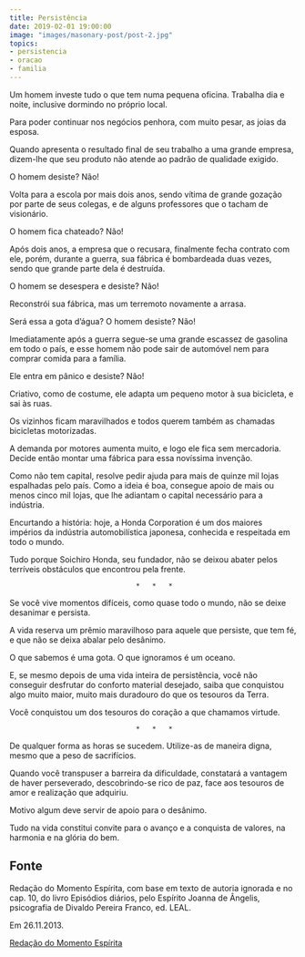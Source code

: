 ```yaml
---
title: Persistência
date: 2019-02-01 19:00:00
image: "images/masonary-post/post-2.jpg"
topics: 
- persistencia
- oracao
- familia
---
```


Um homem investe tudo o que tem numa pequena oficina. Trabalha dia e noite,
inclusive dormindo no próprio local.

Para poder continuar nos negócios penhora, com muito pesar, as joias da esposa.

Quando apresenta o resultado final de seu trabalho a uma grande empresa,
dizem-lhe que seu produto não atende ao padrão de qualidade exigido.

O homem desiste? Não!

Volta para a escola por mais dois anos, sendo vítima de grande gozação por
parte de seus colegas, e de alguns professores que o tacham de visionário.

O homem fica chateado? Não!

Após dois anos, a empresa que o recusara, finalmente fecha contrato com ele,
porém, durante a guerra, sua fábrica é bombardeada duas vezes, sendo que grande
parte dela é destruída.

O homem se desespera e desiste? Não!

Reconstrói sua fábrica, mas um terremoto novamente a arrasa.

Será essa a gota d’água? O homem desiste? Não!

Imediatamente após a guerra segue-se uma grande escassez de gasolina em todo o
país, e esse homem não pode sair de automóvel nem para comprar comida para a
família.

Ele entra em pânico e desiste? Não!

Criativo, como de costume, ele adapta um pequeno motor à sua bicicleta, e sai
às ruas.

Os vizinhos ficam maravilhados e todos querem também as chamadas bicicletas
motorizadas.

A demanda por motores aumenta muito, e logo ele fica sem mercadoria. Decide
então montar uma fábrica para essa novíssima invenção.

Como não tem capital, resolve pedir ajuda para mais de quinze mil lojas
espalhadas pelo país. Como a ideia é boa, consegue apoio de mais ou menos cinco
mil lojas, que lhe adiantam o capital necessário para a indústria.

Encurtando a história: hoje, a Honda Corporation é um dos maiores impérios da
indústria automobilística japonesa, conhecida e respeitada em todo o mundo.

Tudo porque Soichiro Honda, seu fundador, não se deixou abater pelos terríveis
obstáculos que encontrou pela frente.

                                   *   *   *

Se você vive momentos difíceis, como quase todo o mundo, não se deixe desanimar
e persista.

A vida reserva um prêmio maravilhoso para aquele que persiste, que tem fé, e
que não se deixa abalar pelo desânimo.

O que sabemos é uma gota. O que ignoramos é um oceano.

E, se mesmo depois de uma vida inteira de persistência, você não conseguir
desfrutar do conforto material desejado, saiba que conquistou algo muito maior,
muito mais duradouro do que os tesouros da Terra.

Você conquistou um dos tesouros do coração a que chamamos virtude.

                                   *   *   *

De qualquer forma as horas se sucedem. Utilize-as de maneira digna, mesmo que a
peso de sacrifícios.

Quando você transpuser a barreira da dificuldade, constatará a vantagem de
haver perseverado, descobrindo-se rico de paz, face aos tesouros de amor e
realização que adquiriu.

Motivo algum deve servir de apoio para o desânimo.

Tudo na vida constitui convite para o avanço e a conquista de valores, na
harmonia e na glória do bem. 

## Fonte
Redação do Momento Espírita, com base em texto de autoria
ignorada e no cap. 10, do livro Episódios diários, pelo Espírito Joanna de
Ângelis, psicografia de Divaldo Pereira Franco, ed. LEAL.

Em 26.11.2013.

[Redação do Momento Espírita](http://momento.com.br/pt/ler_texto.php?id=3977)
